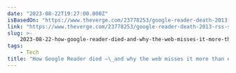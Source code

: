 ```yaml
---
date: "2023-08-22T19:27:00.000Z"
isBasedOn: "https://www.theverge.com/23778253/google-reader-death-2013-rss-social"
link: "https://www.theverge.com/23778253/google-reader-death-2013-rss-social"
slug: >-
    2023-08-22-how-google-reader-died-and-why-the-web-misses-it-more-than-ever-the-ver
tags:
    - Tech
title: "How Google Reader died —\_and why the web misses it more than ever - The Ver"
---
```

